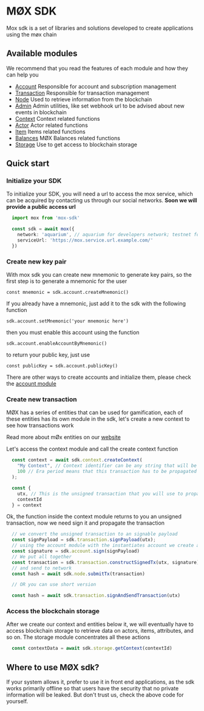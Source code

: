 # MØX SDK

Mox sdk is a set of libraries and solutions developed to create applications using the møx chain

## Available modules

We recommend that you read the features of each module and how they can help you

- [Account](src/modules/account/README.md) Responsible for account and subscription management
- [Transaction](src/modules/transaction/README.md) Responsible for transaction management
- [Node](src/modules/node/README.md) Used to retrieve information from the blockchain
- [Admin](src/modules/admin/README.md) Admin utilities, like set webhook url to be advised about new events in blockchain
- [Context](src/modules/context/README.md) Context related functions
- [Actor](src/modules/actor/README.md) Actor related functions
- [Item](src/modules/item/README.md) Items related functions
- [Balances](src/modules/balances/README.md) MØX Balances related functions
- [Storage](src/modules/storage/README.md) Use to get access to blockchain storage


## Quick start

### Initialize your SDK

To initialize your SDK, you will need a url to access the mox service, which can be acquired by contacting us through our social networks.
**Soon we will provide a public access url**

``` typescript
  import mox from 'mox-sdk'

  const sdk = await mox({
    network: 'aquarium', // aquarium for developers network; testnet for testnet network; main for production network
    serviceUrl: 'https://mox.service.url.example.com/'
  })
```

### Create new key pair

With mox sdk you can create new mnemonic to generate key pairs, so the first step is to generate a mnemonic for the user

``` const mnemonic = sdk.account.createMnemonic() ```

If you already have a mnemonic, just add it to the sdk with the following function

``` sdk.account.setMnemonic('your mnemonic here') ```

then you must enable this account using the function

``` sdk.account.enableAccountByMnemonic() ```

to return your public key, just use

``` const publicKey = sdk.account.publicKey() ```

There are other ways to create accounts and initialize them, please check the [account module](src/modules/account/README.md)

### Create new transaction

MØX has a series of entities that can be used for gamification, each of these entities has its own module in the sdk, let's create a new context to see how transactions work

Read more about mØx entities on our [website](https://moxchain.com)

Let's access the context module and call the create context function

``` typescript
  const context = await sdk.context.createContext(
    "My Context", // Context identifier can be any string that will be converted to a hash to become your context id
    100 // Era period means that this transaction has to be propagated in a maximum of 100 blocks after its creation 
  );

  const {
    utx, // This is the unsigned transaction that you will use to propagate this context to network
    contextId
  } = context
```

Ok, the function inside the context module returns to you an unsigned transaction, now we need sign it and propagate the transaction

``` typescript
  // we convert the unsigned transaction to an signable payload
  const signPayload = sdk.transaction.signPayload(utx);
  // using the account module with the instantiates account we create a signature
  const signature = sdk.account.sign(signPayload)
  // We put all together
  const transaction = sdk.transaction.constructSignedTx(utx, signature)
  // and send to network
  const hash = await sdk.node.submitTx(transaction)

  // OR you can use short version

  const hash = await sdk.transaction.signAndSendTransaction(utx)
```

### Access the blockchain storage

After we create our context and entities below it, we will eventually have to access blockchain storage to retrieve data on actors, items, attributes, and so on.
The storage module concentrates all these actions

``` typescript
  const contextData = await sdk.storage.getContext(contextId)
```

## Where to use MØX sdk?

If your system allows it, prefer to use it in front end applications, as the sdk works primarily offline so that users have the security that no private information will be leaked.
But don't trust us, check the above code for yourself.
